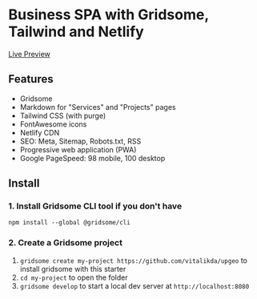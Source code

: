 # Business SPA with Gridsome, Tailwind and Netlify

[Live Preview](https://upgeo.ru)

## Features

- Gridsome
- Markdown for "Services" and "Projects" pages
- Tailwind CSS (with purge)
- FontAwesome icons
- Netlify CDN
- SEO: Meta, Sitemap, Robots.txt, RSS
- Progressive web application (PWA)
- Google PageSpeed: 98 mobile, 100 desktop 

## Install

### 1. Install Gridsome CLI tool if you don't have

`npm install --global @gridsome/cli`

### 2. Create a Gridsome project

1. `gridsome create my-project https://github.com/vitalikda/upgeo` to install gridsome with this starter
2. `cd my-project` to open the folder
3. `gridsome develop` to start a local dev server at `http://localhost:8080`
